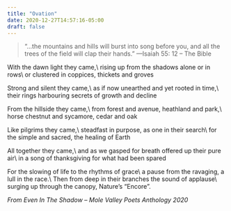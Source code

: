 ```yaml
---
title: "Ovation"
date: 2020-12-27T14:57:16-05:00
draft: false
---
```


> “...the mountains and hills will burst into song before you, and all the trees of the field will clap their hands.”
—Isaiah 55: 12 – The Bible

With the dawn light they came,\\
rising up from the shadows alone or in rows\\
or clustered in coppices, thickets and groves

Strong and silent they came,\\
as if now unearthed and yet rooted in time,\\
their rings harbouring secrets of growth and decline

From the hillside they came,\\
from forest and avenue, heathland and park,\\
horse chestnut and sycamore, cedar and oak

Like pilgrims they came,\\
steadfast in purpose, as one in their search\\
for the simple and sacred, the healing of Earth

All together they came,\\
and as we gasped for breath offered up their pure air\\
in a song of thanksgiving for what had been spared

For the slowing of life to the rhythms of grace\\
a pause from the ravaging, a lull in the race.\\
Then from deep in their branches the sound of applause\\
surging up through the canopy, Nature’s “Encore”.

_From Even In The Shadow – Mole Valley Poets Anthology 2020_
